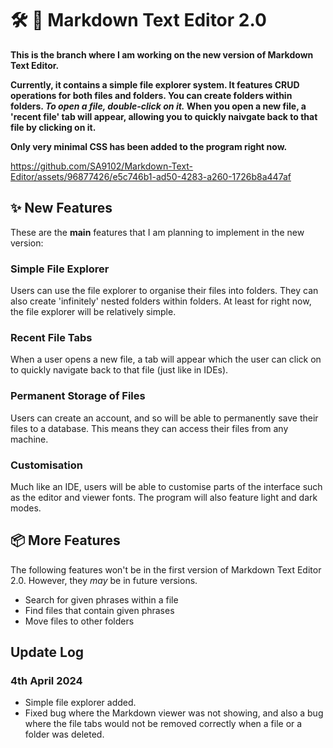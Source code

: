 # :hammer_and_wrench: :notebook: Markdown Text Editor 2.0 
**This is the branch where I am working on the new version of Markdown Text Editor.**

**Currently, it contains a simple file explorer system. It features CRUD operations for both files and folders. You can create folders within folders. *To open a file, double-click on it.* When you open a new file, a 'recent file' tab will appear, allowing you to quickly naivgate back to that file by clicking on it.**

**Only very minimal CSS has been added to the program right now.**


https://github.com/SA9102/Markdown-Text-Editor/assets/96877426/e5c746b1-ad50-4283-a260-1726b8a447af


## :sparkles: New Features

These are the **main** features that I am planning to implement in the new version:

### Simple File Explorer

Users can use the file explorer to organise their files into folders. They can also create 'infinitely' nested folders within folders. At least for right now, the file explorer will be relatively simple.

### Recent File Tabs

When a user opens a new file, a tab will appear which the user can click on to quickly navigate back to that file (just like in IDEs).

### Permanent Storage of Files

Users can create an account, and so will be able to permanently save their files to a database. This means they can access their files from any machine.

### Customisation

Much like an IDE, users will be able to customise parts of the interface such as the editor and viewer fonts. The program will also feature light and dark modes.


## :package: More Features

The following features won't be in the first version of Markdown Text Editor 2.0. However, they *may* be in future versions.

- Search for given phrases within a file
- Find files that contain given phrases
- Move files to other folders

## Update Log

### 4th April 2024

- Simple file explorer added.
- Fixed bug where the Markdown viewer was not showing, and also a bug where the file tabs would not be removed correctly when a file or a folder was deleted.
